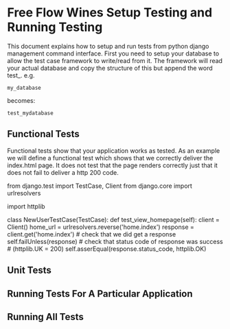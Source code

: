 # Free Flow Wines Setup Testing and Running Testing

This document explains how to setup and run tests from python django management command interface.
First you need to setup your database to allow the test case framework to write/read from it. The framework
will read your actual database and copy the structure of this but append the word test_. e.g.

	my_database

becomes:

	test_mydatabase




## Functional Tests

Functional tests show that your application works as tested. As an example we will define a functional test
which shows that we correctly deliver the index.html page. It does not test that the page renders correctly just
that it does not fail to deliver a http 200 code.

from django.test import TestCase, Client
from django.core import urlresolvers

import httplib

class NewUserTestCase(TestCase):
	def test_view_homepage(self):
		client = Client()
		home_url = urlresolvers.reverse('home.index')
		response = client.get('home.index')
		# check that we did get a response
		self.failUnless(response)
		# check that status code of response was success
		# (httplib.UK = 200)
		self.asserEqual(response.status_code, httplib.OK)


## Unit Tests




## Running Tests For A Particular Application



## Running All Tests


